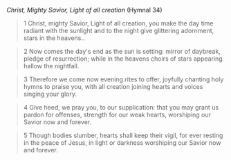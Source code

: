 _Christ, Mighty Savior, Light of all creation_ (Hymnal 34)

> 1
Christ, mighty Savior, Light of all creation,
you make the day time radiant with the sunlight
and to the night give glittering adornment,
stars in the heavens..

> 2
Now comes the day's end as the sun is setting:
mirror of daybreak, pledge of resurrection;
while in the heavens choirs of stars appearing
hallow the nightfall.

> 3
Therefore we come now evening rites to offer,
joyfully chanting holy hymns to praise you,
with all creation joining hearts and voices
singing your glory.

> 4
Give heed, we pray you, to our supplication:
that you may grant us pardon for offenses,
strength for our weak hearts, worshiping our Savior
now and forever.

> 5
Though bodies slumber, hearts shall keep their vigil,
for ever resting in the peace of Jesus,
in light or darkness worshiping our Savior
now and forever.
